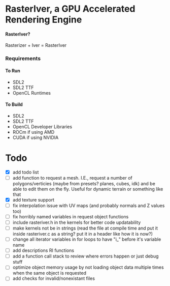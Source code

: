 # RasterIver, a GPU Accelerated Rendering Engine
#### RasterIver?
Rasterizer + Iver = RasterIver
### Requirements
#### To Run
- SDL2
- SDL2 TTF
- OpenCL Runtimes
#### To Build
- SDL2
- SDL2 TTF
- OpenCL Developer Libraries
- ROCm if using AMD
- CUDA if using NVIDIA


# Todo
- [x] add todo list
- [ ] add function to request a mesh. I.E., request a number of polygons/verticies (maybe from presets? planes, cubes, idk) and be able to edit them on the fly. Useful for dynamic terrain or something like that
- [x] add texture support
- [ ] fix interpolation issue with UV maps (and probably normals and Z values too)
- [ ] fix horribly named variables in request object functions
- [ ] include rasteriver.h in the kernels for better code updatability
- [ ] make kernels not be in strings (read the file at compile time and put it inside rasteriver.c as a string? put it in a header like how it is now?)
- [ ] change all iterator variables in for loops to have "i_" before it's variable name
- [ ] add descriptions RI functions
- [ ] add a function call stack to review where errors happen or just debug stuff
- [ ] optimize object memory usage by not loading object data multiple times when the same object is requested
- [ ] add checks for invalid/nonexistant files